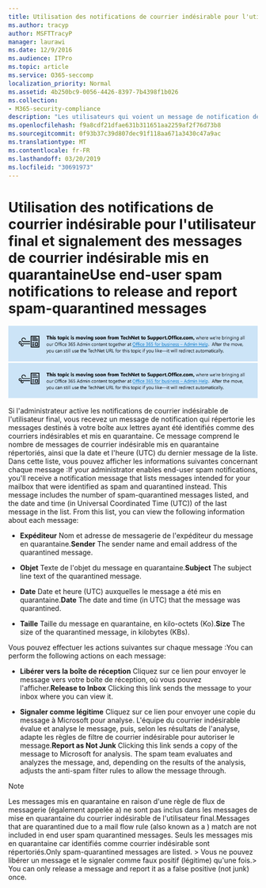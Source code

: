 ```yaml
---
title: Utilisation des notifications de courrier indésirable pour l'utilisateur final et signalement des messages de courrier indésirable mis en quarantaine
ms.author: tracyp
author: MSFTTracyP
manager: laurawi
ms.date: 12/9/2016
ms.audience: ITPro
ms.topic: article
ms.service: O365-seccomp
localization_priority: Normal
ms.assetid: 4b250bc9-0056-4426-8397-7b4398f1b026
ms.collection:
- M365-security-compliance
description: "Les utilisateurs qui voient un message de notification de courrier indésirable à l'utilisateur final de leur administrateur sur le courrier en quarantaine peuvent effectuer ces actions sur les messages. "
ms.openlocfilehash: f9a8cdf21dfae631b311651aa2259af2f76d73b8
ms.sourcegitcommit: 0f93b37c39d807dec91f118aa671a3430c47a9ac
ms.translationtype: MT
ms.contentlocale: fr-FR
ms.lasthandoff: 03/20/2019
ms.locfileid: "30691973"
---
```

# <a name="use-end-user-spam-notifications-to-release-and-report-spam-quarantined-messages"></a><span data-ttu-id="53de1-103">Utilisation des notifications de courrier indésirable pour l'utilisateur final et signalement des messages de courrier indésirable mis en quarantaine</span><span class="sxs-lookup"><span data-stu-id="53de1-103">Use end-user spam notifications to release and report spam-quarantined messages</span></span>

<span data-ttu-id="53de1-104">[![Texte dans l'image sur la migration du contenu de TechNet vers support.office.com](media/ab7c897a-4798-4f31-8c84-f17a8409b133.png)](https://go.microsoft.com/fwlink/p/?LinkID=624152)</span><span class="sxs-lookup"><span data-stu-id="53de1-104">[![Text in image about content moving from TechNet to support.office.com](media/ab7c897a-4798-4f31-8c84-f17a8409b133.png)](https://go.microsoft.com/fwlink/p/?LinkID=624152)</span></span>
  
<span data-ttu-id="53de1-p101">Si l'administrateur active les notifications de courrier indésirable de l'utilisateur final, vous recevez un message de notification qui répertorie les messages destinés à votre boîte aux lettres ayant été identifiés comme des courriers indésirables et mis en quarantaine. Ce message comprend le nombre de messages de courrier indésirable mis en quarantaine répertoriés, ainsi que la date et l'heure (UTC) du dernier message de la liste. Dans cette liste, vous pouvez afficher les informations suivantes concernant chaque message :</span><span class="sxs-lookup"><span data-stu-id="53de1-p101">If your administrator enables end-user spam notifications, you'll receive a notification message that lists messages intended for your mailbox that were identified as spam and quarantined instead. This message includes the number of spam-quarantined messages listed, and the date and time (in Universal Coordinated Time (UTC)) of the last message in the list. From this list, you can view the following information about each message:</span></span> 
  
- <span data-ttu-id="53de1-108">**Expéditeur** Nom et adresse de messagerie de l'expéditeur du message en quarantaine.</span><span class="sxs-lookup"><span data-stu-id="53de1-108">**Sender** The sender name and email address of the quarantined message.</span></span> 
    
- <span data-ttu-id="53de1-109">**Objet** Texte de l'objet du message en quarantaine.</span><span class="sxs-lookup"><span data-stu-id="53de1-109">**Subject** The subject line text of the quarantined message.</span></span> 
    
- <span data-ttu-id="53de1-110">**Date** Date et heure (UTC) auxquelles le message a été mis en quarantaine.</span><span class="sxs-lookup"><span data-stu-id="53de1-110">**Date** The date and time (in UTC) that the message was quarantined.</span></span> 
    
- <span data-ttu-id="53de1-111">**Taille** Taille du message en quarantaine, en kilo-octets (Ko).</span><span class="sxs-lookup"><span data-stu-id="53de1-111">**Size** The size of the quarantined message, in kilobytes (KBs).</span></span> 
    
<span data-ttu-id="53de1-112">Vous pouvez effectuer les actions suivantes sur chaque message :</span><span class="sxs-lookup"><span data-stu-id="53de1-112">You can perform the following actions on each message:</span></span>
  
- <span data-ttu-id="53de1-113">**Libérer vers la boîte de réception** Cliquez sur ce lien pour envoyer le message vers votre boîte de réception, où vous pouvez l'afficher.</span><span class="sxs-lookup"><span data-stu-id="53de1-113">**Release to Inbox** Clicking this link sends the message to your inbox where you can view it.</span></span> 
    
- <span data-ttu-id="53de1-p102">**Signaler comme légitime** Cliquez sur ce lien pour envoyer une copie du message à Microsoft pour analyse. L'équipe du courrier indésirable évalue et analyse le message, puis, selon les résultats de l'analyse, adapte les règles de filtre de courrier indésirable pour autoriser le message.</span><span class="sxs-lookup"><span data-stu-id="53de1-p102">**Report as Not Junk** Clicking this link sends a copy of the message to Microsoft for analysis. The spam team evaluates and analyzes the message, and, depending on the results of the analysis, adjusts the anti-spam filter rules to allow the message through.</span></span> 
    
> [!NOTE]
>  <span data-ttu-id="53de1-116">Les messages mis en quarantaine en raison d'une règle de flux de messagerie (également appelée a) ne sont pas inclus dans les messages de mise en quarantaine du courrier indésirable de l'utilisateur final.</span><span class="sxs-lookup"><span data-stu-id="53de1-116">Messages that are quarantined due to a mail flow rule (also known as a ) match are not included in end user spam quarantined messages.</span></span> <span data-ttu-id="53de1-117">Seuls les messages mis en quarantaine car identifiés comme courrier indésirable sont répertoriés.</span><span class="sxs-lookup"><span data-stu-id="53de1-117">Only spam-quarantined messages are listed.</span></span> <span data-ttu-id="53de1-118">>  Vous ne pouvez libérer un message et le signaler comme faux positif (légitime) qu'une fois.</span><span class="sxs-lookup"><span data-stu-id="53de1-118">>  You can only release a message and report it as a false positive (not junk) once.</span></span> 
  

